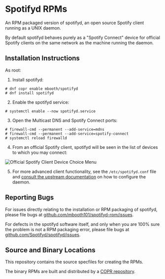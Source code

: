 # Spotifyd RPMs

An RPM packaged version of spotifyd, an open source Spotify client running as a UNIX daemon.

By default spotifyd behaves purely as a "Spotify Connect" device for official Spotify clients on the same network as the machine running the daemon.

## Installation Instructions

As root:

1. Install spotifyd:

```text
# dnf copr enable mbooth/spotifyd
# dnf install spotifyd
```

2. Enable the spotifyd service:

```text
# systemctl enable --now spotifyd.service
```

3. Open the Multicast DNS and Spotify Connect ports:

```text
# firewall-cmd --permanent --add-service=mdns
# firewall-cmd --permanent --add-service=spotify-connect
# systemctl reload firewalld
```

4. From an official Spotify client, spotifyd will be seen in the list of devices to which you may connect:

![Official Spotify Client Device Choice Menu](https://mbooth.fedorapeople.org/spotifyd.png)

5. For more advanced client functionality, see the `/etc/spotifyd.conf` file and [consult the upstream documentation](https://docs.spotifyd.rs/configuration/index.html) on how to configure the daemon.

## Reporting Bugs

For issues directly relating to the installation or RPM packaging of spotifyd, please file bugs at [github.com/mbooth101/spotifyd-rpm/issues](https://github.com/mbooth101/spotifyd-rpm/issues).

For defects in the spotifyd software itself, and only when you are 100% sure the problem is not a RPM packaging error, please file bugs at [github.com/Spotifyd/spotifyd/issues](https://github.com/Spotifyd/spotifyd/issues).

## Source and Binary Locations

This repository contains the source specfiles for creating the RPMs.

The binary RPMs are built and distributed by a [COPR repository](https://copr.fedorainfracloud.org/coprs/mbooth/spotifyd/).


